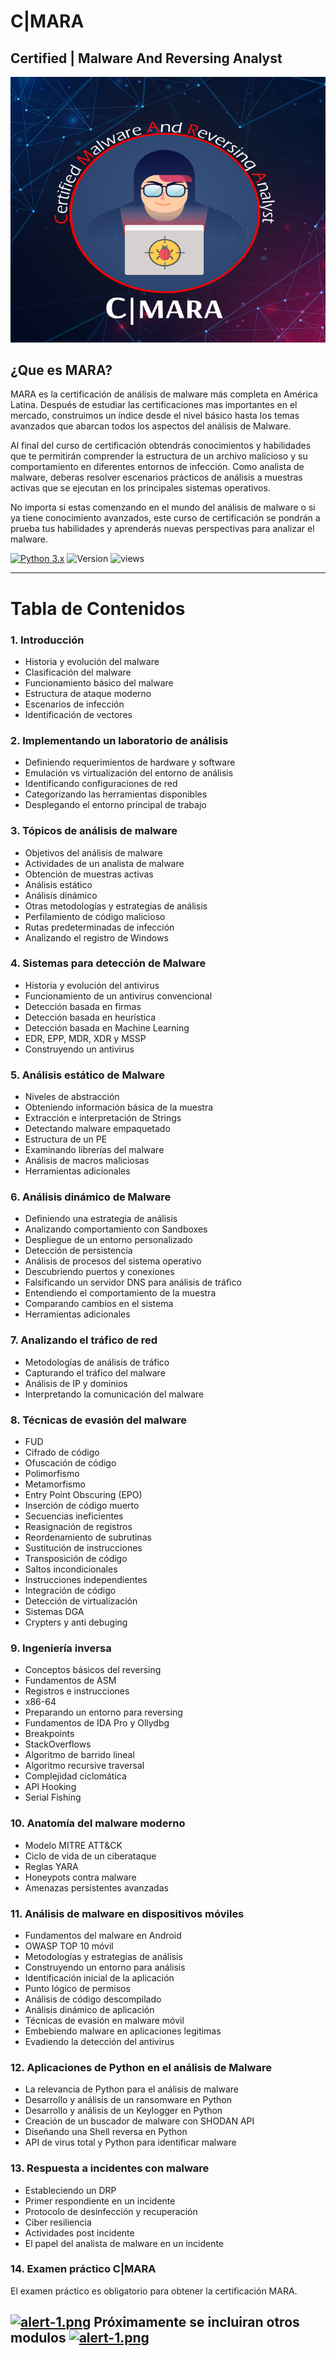 # C|MARA
## Certified | Malware And Reversing Analyst

![alt text](https://github.com/c14it0n/mara/blob/main/MARA.jpg?raw=true)

## ¿Que es MARA?

MARA es la certificación de análisis de malware más completa en América Latina. Después de estudiar las certificaciones mas importantes en el mercado, construimos un índice desde el nivel básico hasta los temas avanzados que abarcan todos los aspectos del análisis de Malware. 

Al final del curso de certificación obtendrás conocimientos y habilidades que te permitirán comprender la estructura de un archivo malicioso y su comportamiento en diferentes entornos de infección. Como analista de malware, deberas resolver escenarios prácticos de análisis a muestras activas que se ejecutan en los principales sistemas operativos. 

No importa si estas comenzando en el mundo del análisis de malware o si ya tiene conocimiento avanzados, este curso de certificación se pondrán a prueba tus habilidades y aprenderás nuevas perspectivas para analizar el malware.

[![Python 3.x](https://img.shields.io/badge/Language-Python3-blue.svg)](https://www.python.org/)  ![Version](https://img.shields.io/badge/Version-Beta-green.svg) ![views](https://visitor-badge.laobi.icu/badge?page_id=c14it0n.mara&title=Visitor)


---

# Tabla de Contenidos

### 1.	Introducción
- Historia y evolución del malware
- Clasificación del malware
- Funcionamiento básico del malware
- Estructura de ataque moderno 
- Escenarios de infección
- Identificación de vectores
### 2.	Implementando un laboratorio de análisis 
- Definiendo requerimientos de hardware y software
- Emulación vs virtualización del entorno de análisis
- Identificando configuraciones de red
- Categorizando las herramientas disponibles
- Desplegando el entorno principal de trabajo
### 3.	Tópicos de análisis de malware
- Objetivos del análisis de malware
- Actividades de un analista de malware
- Obtención de muestras activas
- Análisis estático
- Análisis dinámico
- Otras metodologías y estrategias de análisis
- Perfilamiento de código malicioso
- Rutas predeterminadas de infección
- Analizando el registro de Windows
### 4.	Sistemas para detección de Malware
- Historia y evolución del antivirus
- Funcionamiento de un antivirus convencional
- Detección basada en firmas
- Detección basada en heurística
- Detección basada en Machine Learning
- EDR, EPP, MDR, XDR y MSSP
- Construyendo un antivirus
### 5.	Análisis estático de Malware
- Niveles de abstracción
- Obteniendo información básica de la muestra
- Extracción e interpretación de Strings
- Detectando malware empaquetado
- Estructura de un PE
- Examinando librerías del malware
- Análisis de macros maliciosas
- Herramientas adicionales
### 6.	Análisis dinámico de Malware
- Definiendo una estrategia de análisis
- Analizando comportamiento con Sandboxes
- Despliegue de un entorno personalizado
- Detección de persistencia
- Análisis de procesos del sistema operativo
- Descubriendo puertos y conexiones
- Falsificando un servidor DNS para análisis de tráfico
- Entendiendo el comportamiento de la muestra
- Comparando cambios en el sistema
- Herramientas adicionales
### 7.	Analizando el tráfico de red
- Metodologías de análisis de tráfico
- Capturando el tráfico del malware
- Análisis de IP y dominios
- Interpretando la comunicación del malware
### 8.	Técnicas de evasión del malware
- FUD
- Cifrado de código 
- Ofuscación de código
- Polimorfismo
- Metamorfismo
- Entry Point Obscuring (EPO)
- Inserción de código muerto
- Secuencias ineficientes
- Reasignación de registros
- Reordenamiento de subrutinas
- Sustitución de instrucciones
- Transposición de código
- Saltos incondicionales
- Instrucciones independientes
- Integración de código
- Detección de virtualización
- Sistemas DGA
- Crypters y anti debuging
### 9.	Ingeniería inversa
- Conceptos básicos del reversing
- Fundamentos de ASM
- Registros e instrucciones
- x86-64
- Preparando un entorno para reversing
- Fundamentos de IDA Pro y Ollydbg
- Breakpoints
- StackOverflows 
- Algoritmo de barrido lineal
- Algoritmo recursive traversal
- Complejidad ciclomática
- API Hooking
- Serial Fishing
### 10.	 Anatomía del malware moderno
- Modelo MITRE ATT&CK
- Ciclo de vida de un ciberataque
- Reglas YARA
- Honeypots contra malware
- Amenazas persistentes avanzadas
### 11.	Análisis de malware en dispositivos móviles
- Fundamentos del malware en Android
- OWASP TOP 10 móvil
- Metodologías y estrategias de análisis
- Construyendo un entorno para análisis
- Identificación inicial de la aplicación
- Punto lógico de permisos
- Análisis de código descompilado
- Análisis dinámico de aplicación
- Técnicas de evasión en malware móvil
- Embebiendo malware en aplicaciones legitimas
- Evadiendo la detección del antivirus
### 12.	Aplicaciones de Python en el análisis de Malware
- La relevancia de Python para el análisis de malware
- Desarrollo y análisis de un ransomware en Python
- Desarrollo y análisis de un Keylogger en Python
- Creación de un buscador de malware con SHODAN API
- Diseñando una Shell reversa en Python
- API de virus total y Python para identificar malware
### 13.	Respuesta a incidentes con malware 
- Estableciendo un DRP
- Primer respondiente en un incidente
- Protocolo de desinfección y recuperación
- Ciber resiliencia  
- Actividades post incidente
- El papel del analista de malware en un incidente
### 14.	Examen práctico C|MARA
El examen práctico es obligatorio para obtener la certificación MARA.
## [![alert-1.png](https://i.postimg.cc/kXryfM9b/alert-1.png)](https://postimg.cc/RqRf0BWS)  Próximamente se incluiran otros modulos [![alert-1.png](https://i.postimg.cc/kXryfM9b/alert-1.png)](https://postimg.cc/RqRf0BWS)




